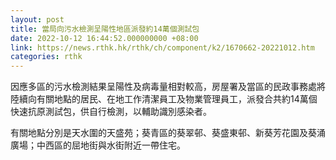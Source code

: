 ```yaml
---
layout: post
title: 當局向污水檢測呈陽性地區派發約14萬個測試包
date: 2022-10-12 16:44:52.000000000 +08:00
link: https://news.rthk.hk/rthk/ch/component/k2/1670662-20221012.htm
categories: rthk
---
```


因應多區的污水檢測結果呈陽性及病毒量相對較高，房屋署及當區的民政事務處將陸續向有關地點的居民、在地工作清潔員工及物業管理員工，派發合共約14萬個快速抗原測試包，供自行檢測，以輔助識別感染者。
 
有關地點分別是天水圍的天盛苑；葵青區的葵翠邨、葵盛東邨、新葵芳花園及葵涌廣場；中西區的屈地街與水街附近一帶住宅。
